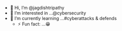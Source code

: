 - 👋 Hi, I’m @jagdishtripathy
- 👀 I’m interested in ...@cybersecurity
- 🌱 I’m currently learning ...#cyberattacks & defends
  - ⚡ Fun fact: ...😁


<!---
jagdishtripathy/jagdishtripathy is a ✨ special ✨ repository because its `README.md` (this file) appears on your GitHub profile.
You can click the Preview link to take a look at your changes.
--->
